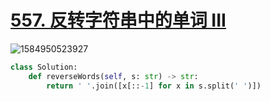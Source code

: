 # [557. 反转字符串中的单词 III](https://leetcode-cn.com/problems/reverse-words-in-a-string-iii/)

![1584950523927](C:\Users\75043\AppData\Roaming\Typora\typora-user-images\1584950523927.png)

```python
class Solution:
    def reverseWords(self, s: str) -> str:
        return ' '.join([x[::-1] for x in s.split(' ')])
```

